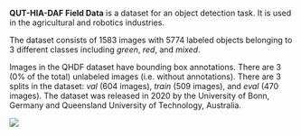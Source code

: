 **QUT-HIA-DAF Field Data** is a dataset for an object detection task. It is used in the agricultural and robotics industries. 

The dataset consists of 1583 images with 5774 labeled objects belonging to 3 different classes including *green*, *red*, and *mixed*.

Images in the QHDF dataset have bounding box annotations. There are 3 (0% of the total) unlabeled images (i.e. without annotations). There are 3 splits in the dataset: *val* (604 images), *train* (509 images), and *eval* (470 images). The dataset was released in 2020 by the University of Bonn, Germany and  Queensland University of Technology, Australia.

<img src="https://github.com/dataset-ninja/qutf/raw/main/visualizations/poster.png">
